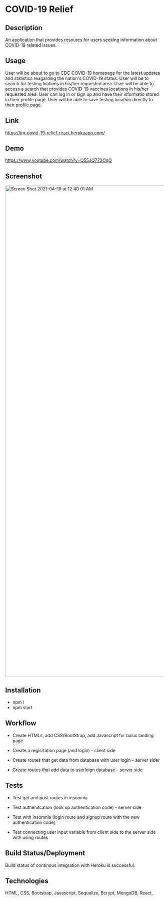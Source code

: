 # COVID-19 Relief

## Description

An application that provides resoures for users seeking information about COVID-19 related issues.

## Usage

User will be about to go to CDC COVID-19 homepage for the latest updates and statistics reagarding the nation's COVID-19 status.
User will be to search for testing loations in his/her requested area.
User will be able to access a search that provides COVID-19 vaccines locations in his/her requested area.
User can log in or sign up and have their informatio stored in their profile page.
User will be able to save testing location directly to their profile page.

## Link
https://jm-covid-19-relief-react.herokuapp.com/

## Demo
https://www.youtube.com/watch?v=Q55JQ772OqQ


## Screenshot 
<img width="1569" alt="Screen Shot 2021-04-19 at 12 40 01 AM" src="https://user-images.githubusercontent.com/77857718/115182328-caf57a80-a0a7-11eb-8694-eca17692c849.png">




## Installation

* npm i
* npm start


## Workflow

* Create HTMLs, add CSS/BootStrap, add Javascript for basic landing page

* Create a regisrtation page (and login) - client side

* Create routes that get data from database with user login - server sider

* Create routes that add data to userloign database - server side

## Tests

* Test get and post routes in insomnia

* Test authenitcation (look up authentication code) - server side  

* Test with insomnia (login route and signup route with the new authentication code)

* Test connecting user input variable from client side to the server 
side with using routes

## Build Status/Deployment

Build status of continous integration with Heroku is successful.

## Technologies

HTML, CSS, Bootstrap, Javascript, Sequelize, Bcrypt, MongoDB, React, 
